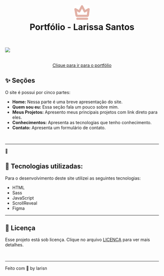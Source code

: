 
<h1 align="center">
<img src="assets/img/icons/brand-icon-rose.svg" width="50px"><br>Portfólio - Larissa Santos
</h1>
<br>

![](https://github.com/larisn/portfolio/blob/main/assets/img/Preview.png)
<br>
<br>

<div align="center">
  <p><a href="https://larisn.com/">Clique para ir para o portfólio</a></p>
</div>

## ✨ Seções
O site é possui por cinco partes:

- **Home:** Nessa parte é uma breve apresentação do site.
- **Quem sou eu:** Essa seção fala um pouco sobre mim.
- **Meus Projetos:** Apresento meus principais projetos com link direto para eles.
- **Conhecimentos:** Apresenta as tecnologias que tenho conhecimento.
- **Contato:** Apresenta um formulário de contato.
<br>

---
🍥
## 🍥 Tecnologias utilizadas:

Para o desenvolvimento deste site utilizei as seguintes tecnologias:

* HTML
* Sass
* JavaScript
* ScrollReveal
* Figma

---

## 🎐 Licença
Esse projeto está sob licença. Clique no arquivo [LICENÇA](https://github.com/larisn/larisn/blob/main/LICENSE.md) para ver mais detalhes.

<br>

---

Feito com 🤍 by larisn
